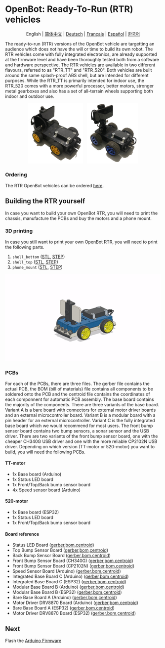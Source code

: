# OpenBot: Ready-To-Run (RTR) vehicles

<p align="center">
  <span>English</span> |
  <a href="README.zh-CN.md">简体中文</a> |
  <a href="README.de-DE.md">Deutsch</a> |
  <a href="README.fr-FR.md">Français</a> |
  <a href="README.es-ES.md">Español</a> |
  <a href="README.ko-KR.md">한국어</a>
</p>

The ready-to-run (RTR) versions of the OpenBot vehicle are targetting an audience which does not have the will or time to build its own robot. The RTR vehicles come with fully integrated electronics, are already supported at the firmware level and have been thoroughly tested both from a software and hardware perspective. The RTR vehicles are available in two different flavours, referred to as "RTR_TT" and "RTR_520". Both vehicles are built around the same splash-proof ABS shell, but are intended for different purposes. While the RTR_TT is primarily intended for indoor use, the RTR_520 comes with a more powerful processor, better motors, stronger metal gearboxes and also has a set of all-terrain wheels supporting both indoor and outdoor use. 
<p align="center">
  <a> <img src="/docs/images/RTR_TT.jpg" width="35.8%" /> &nbsp
  </a>
  <a> <img src="/docs/images/RTR_520.jpg" width="33%" />
  </a>
</p>

### Ordering

The RTR OpenBot vehicles can be ordered [here](http://www.openbot.info/).

## Building the RTR yourself

In case you want to build your own OpenBot RTR, you will need to print the chassis, manufacture the PCBs and buy the motors and a phone mount.

### 3D printing

In case you still want to print your own OpenBot RTR, you will need to print the following parts.

1) ```shell_bottom``` ([STL](cad/rtr_bottom.stl), [STEP](cad/rtr_bottom.step))
2) ```shell_top``` ([STL](cad/rtr_top.stl), [STEP](cad/rtr_top.step)) 
3) ```phone_mount``` ([STL](cad/rtr_mount.stl), [STEP](cad/rtr_mount.step))

<p align="center">
  <img src="../../docs/images/rtr_tt_assembly.gif" width="600" alt="App GUI"/>
</p>

### PCBs

For each of the PCBs, there are three files. The gerber file contains the actual PCB, the BOM (bill of materials) file contains all components to be soldered onto the PCB and the centroid file contains the coordinates of each componnent for automatic PCB assembly. The base board contains the majority of the components. There are three variants of the base board. Variant A is a bare board with connectors for external motor driver boards and an external microcontroller board. Variant B is a modular board with a pin header for an external microcontroller. Variant C is the fully integrated base board which we would recommend for most users. The front bump sensor board contains two bump sensors, a sonar sensor and the USB driver. There are two variants of the front bump sensor board, one with the cheaper CH340G USB driver and one with the more reliable CP2102N USB driver. Depending on which version (TT-motor or 520-motor) you want to build, you will need the following PCBs.

#### TT-motor

- 1x Base board (Arduino)
- 1x Status LED board
- 1x Front/Top/Back bump sensor board
- 4x Speed sensor board (Arduino)

#### 520-motor

- 1x Base board (ESP32)
- 1x Status LED board
- 1x Front/Top/Back bump sensor board

#### Board reference

- Status LED Board ([gerber](https://github.com/ob-f/OpenBot/blob/thias15/rtr/body/rtr/pcb/Gerber_Status_LED_Board_V1.zip),[bom](https://github.com/ob-f/OpenBot/blob/thias15/rtr/body/rtr/pcb/BOM_Status_LED_Board_V1.csv),[centroid](https://github.com/ob-f/OpenBot/blob/thias15/rtr/body/rtr/pcb/PickAndPlace_Status_LED_Board_V1.csv))
- Top Bump Sensor Board ([gerber](https://github.com/ob-f/OpenBot/blob/thias15/rtr/body/rtr/pcb/Gerber_BumpSensorTop_V1.zip),[bom](https://github.com/ob-f/OpenBot/blob/thias15/rtr/body/rtr/pcb/BOM_BumpSensorTop_V1.csv),[centroid](https://github.com/ob-f/OpenBot/blob/thias15/rtr/body/rtr/pcb/PickAndPlace_BumpSensorTop_V1.csv))
- Back Bump Sensor Board ([gerber](https://github.com/ob-f/OpenBot/blob/thias15/rtr/body/rtr/pcb/Gerber_BumpSensorBack_V1.zip),[bom](https://github.com/ob-f/OpenBot/blob/thias15/rtr/body/rtr/pcb/BOM_BumpSensorBack_V1.csv),[centroid](https://github.com/ob-f/OpenBot/blob/thias15/rtr/body/rtr/pcb/PickAndPlace_BumpSensorBack_V1.csv))
- Front Bump Sensor Board (CH340G) ([gerber](https://github.com/ob-f/OpenBot/blob/thias15/rtr/body/rtr/pcb/Gerber_SensorBoardFront_CH340G_V1.zip),[bom](https://github.com/ob-f/OpenBot/blob/thias15/rtr/body/rtr/pcb/BOM_SensorBoardFront_CH340G_V1.csv),[centroid](https://github.com/ob-f/OpenBot/blob/thias15/rtr/body/rtr/pcb/PickAndPlace_SensorBoardFront_CH340G_V1.csv))
- Front Bump Sensor Board (CP2102N) ([gerber](https://github.com/ob-f/OpenBot/blob/thias15/rtr/body/rtr/pcb/Gerber_SensorBoardFront_CP2102N_V1.zip),[bom](https://github.com/ob-f/OpenBot/blob/thias15/rtr/body/rtr/pcb/BOM_SensorBoardFront_CP2102N_V1.csv),[centroid](https://github.com/ob-f/OpenBot/blob/thias15/rtr/body/rtr/pcb/PickAndPlace_SensorBoardFront_CP2102N_V1.csv))
- Speed Sensor Board (Arduino) ([gerber](https://github.com/ob-f/OpenBot/blob/thias15/rtr/body/rtr/pcb/Gerber_SpeedSensor_Arduino_V1.zip),[bom](https://github.com/ob-f/OpenBot/blob/thias15/rtr/body/rtr/pcb/BOM_SpeedSensor_Arduino_V1.csv),[centroid](https://github.com/ob-f/OpenBot/blob/thias15/rtr/body/rtr/pcb/PickAndPlace_SpeedSensor_Arduino_V1.csv))
- Integrated Base Board C (Arduino) ([gerber](https://github.com/ob-f/OpenBot/blob/thias15/rtr/body/rtr/pcb/Gerber_BaseBoard_Arduino_V1C.zip),[bom](https://github.com/ob-f/OpenBot/blob/thias15/rtr/body/rtr/pcb/BOM_BaseBoard_Arduino_V1C.csv),[centroid](https://github.com/ob-f/OpenBot/blob/thias15/rtr/body/rtr/pcb/PickAndPlace_BaseBoard_Arduino_V1C.csv))
- Integrated Base Board C (ESP32) ([gerber](https://github.com/ob-f/OpenBot/blob/thias15/rtr/body/rtr/pcb/Gerber_BaseBoard_ESP32_V1C.zip),[bom](https://github.com/ob-f/OpenBot/blob/thias15/rtr/body/rtr/pcb/BOM_BaseBoard_ESP32_V1C.csv),[centroid](https://github.com/ob-f/OpenBot/blob/thias15/rtr/body/rtr/pcb/PickAndPlace_BaseBoard_ESP32_V1C.csv))
- Modular Base Board B (Arduino) ([gerber](https://github.com/ob-f/OpenBot/blob/thias15/rtr/body/rtr/pcb/Gerber_BaseBoard_Arduino_V1B.zip),[bom](https://github.com/ob-f/OpenBot/blob/thias15/rtr/body/rtr/pcb/BOM_BaseBoard_Arduino_V1B.csv),[centroid](https://github.com/ob-f/OpenBot/blob/thias15/rtr/body/rtr/pcb/PickAndPlace_BaseBoard_Arduino_V1B.csv))
- Modular Base Board B (ESP32) ([gerber](https://github.com/ob-f/OpenBot/blob/thias15/rtr/body/rtr/pcb/Gerber_BaseBoard_ESP32_V1B.zip),[bom](https://github.com/ob-f/OpenBot/blob/thias15/rtr/body/rtr/pcb/BOM_BaseBoard_ESP32_V1B.csv),[centroid](https://github.com/ob-f/OpenBot/blob/thias15/rtr/body/rtr/pcb/PickAndPlace_BaseBoard_ESP32_V1B.csv))
- Bare Base Board A (Arduino) ([gerber](https://github.com/ob-f/OpenBot/blob/thias15/rtr/body/rtr/pcb/Gerber_BaseBoard_Arduino_V1A.zip),[bom](https://github.com/ob-f/OpenBot/blob/thias15/rtr/body/rtr/pcb/BOM_BaseBoard_Arduino_V1A.csv),[centroid](https://github.com/ob-f/OpenBot/blob/thias15/rtr/body/rtr/pcb/PickAndPlace_BaseBoard_Arduino_V1A.csv))
- Motor Driver DRV8870 Board (Arduino) ([gerber](https://github.com/ob-f/OpenBot/blob/thias15/rtr/body/rtr/pcb/Gerber_MotorBoard_Arduino_V1_DRV8870.zip),[bom](https://github.com/ob-f/OpenBot/blob/thias15/rtr/body/rtr/pcb/BOM_MotorBoard_Arduino_V1_DRV8870.csv),[centroid](https://github.com/ob-f/OpenBot/blob/thias15/rtr/body/rtr/pcb/PickAndPlace_MotorBoard_Arduino_V1_DRV8870.csv))
- Bare Base Board A (ESP32) ([gerber](https://github.com/ob-f/OpenBot/blob/thias15/rtr/body/rtr/pcb/Gerber_BaseBoard_ESP32_V1A.zip),[bom](https://github.com/ob-f/OpenBot/blob/thias15/rtr/body/rtr/pcb/BOM_BaseBoard_ESP32_V1A.csv),[centroid](https://github.com/ob-f/OpenBot/blob/thias15/rtr/body/rtr/pcb/PickAndPlace_BaseBoard_ESP32_V1A.csv))
- Motor Driver DRV8870 Board (ESP32) ([gerber](https://github.com/ob-f/OpenBot/blob/thias15/rtr/body/rtr/pcb/Gerber_MotorBoard_ESP32_V1_DRV8870.zip),[bom](https://github.com/ob-f/OpenBot/blob/thias15/rtr/body/rtr/pcb/BOM_MotorBoard_ESP32_V1_DRV8870.csv),[centroid](https://github.com/ob-f/OpenBot/blob/thias15/rtr/body/rtr/pcb/PickAndPlace_MotorBoard_ESP32_V1_DRV8870.csv))

## Next

Flash the [Arduino Firmware](../../firmware/README.md)
